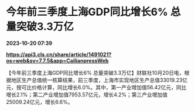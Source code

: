 # 今年前三季度上海GDP同比增长6% 总量突破3.3万亿

**2023-10-20 07:39**

**https://api3.cls.cn/share/article/1491021?os=web&sv=7.7.5&app=CailianpressWeb**

【今年前三季度上海GDP同比增长6% 总量突破3.3万亿】财联社10月20日电，根据地区生产总值统一核算结果，前三季度，上海市实现地区生产总值33019.23亿元，按可比价格计算，同比增长6.0%。其中，第一产业增加值56.42亿元，同比增长2.1%；第二产业增加值7953.57亿元，增长4.2%；第三产业增加值25009.24亿元，增长6.6%。